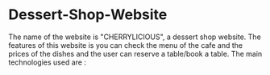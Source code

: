 # Dessert-Shop-Website
The name of the website is "CHERRYLICIOUS", a dessert shop website. The features of this website is you can check the menu of the cafe and the prices of the dishes and the user can reserve a table/book a table. The main technologies used are :

